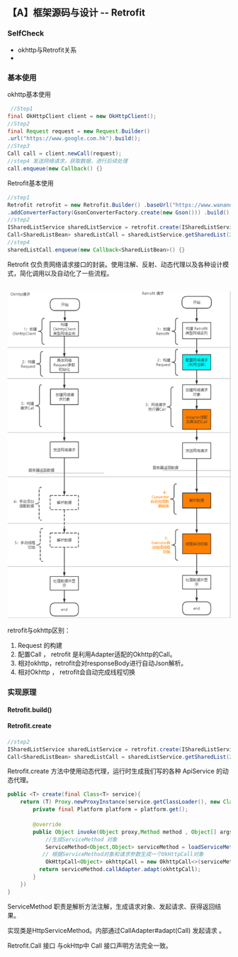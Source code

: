 ## 【A】框架源码与设计 -- Retrofit



### SelfCheck

* okhttp与Retrofit关系
* 



### 基本使用

okhttp基本使用

```java
 //Step1
final OkHttpClient client = new OkHttpClient();
//Step2
final Request request = new Request.Builder()
.url("https://www.google.com.hk").build();
//Step3
Call call = client.newCall(request); 
//step4 发送网络请求，获取数据，进行后续处理 
call.enqueue(new Callback() {}
```



Retrofit基本使用

```java
//step1
Retrofit retrofit = new Retrofit.Builder() .baseUrl("https://www.wanandroid.com/")
.addConverterFactory(GsonConverterFactory.create(new Gson())) .build();
//step2
ISharedListService sharedListService = retrofit.create(ISharedListService.class); //step3
Call<SharedListBean> sharedListCall = sharedListService.getSharedList(2,1); 
//step4
sharedListCall.enqueue(new Callback<SharedListBean>() {}
```



Retrofit 仅负责网络请求接口的封装。使用注解、反射、动态代理以及各种设计模式，简化调用以及自动化了一些流程。

​			 	![image-20210310071045942](./images/image-20210310071045942.png)



retrofit与okhttp区别：

1. Request 的构建
2. 配置Call ， retrofit 是利用Adapter适配的Okhttp的Call。
3. 相对okhttp，retrofit会对responseBody进行自动Json解析。
4. 相对Okhttp ， retrofit会自动完成线程切换



### 实现原理

#### Retrofit.build()



#### Retrofit.create 

```java
//step2
ISharedListService sharedListService = retrofit.create(ISharedListService.class); //step3
Call<SharedListBean> sharedListCall = sharedListService.getSharedList(2,1); 
```



Retrofit.create 方法中使用动态代理，运行时生成我们写的各种 ApiService 的动态代理。

```java
public <T> create(final Class<T> service){
  	return (T) Proxy.newProxyInstance(service.getClassLoader(), new Class<?>[]{service},new InvocationHandler(){
      	private final Platform platform = platform.get();
      	
      	@override
      	public Object invoke(Object proxy,Method method , Object[] args){
          	//生成ServiceMethod 对象
          	ServiceMethod<Object,Object> serviceMethod = loadServiceMethod(method);
           // 根据ServiceMethod对象和请求参数生成一个OkHttpCall对象
          	OkHttpCall<Object> okhttpCall = new OkhttpCall<>(serviceMethod,args);
          return serviceMethod.callAdapter.adapt(okhttpCall);
        }
    })
}
```



ServiceMethod 职责是解析方法注解，生成请求对象、发起请求、获得返回结果。

实现类是HttpServiceMethod。内部通过CallAdapter#adapt(Call) 发起请求 。

Retrofit.Call 接口 与okHttp中 Call 接口声明方法完全一致。





























